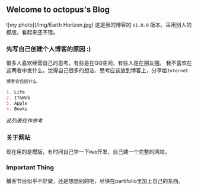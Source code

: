 ## Welcome to octopus's Blog
![my photo](/img/Earth Horizon.jpg)
这是我的博客的 `V1.0.0` 版本。采用别人的模版，看起来还不错。

### 先写自己创建个人博客的原因 :)

很多人喜欢经营自己的思考，有些是在QQ空间，有些人是在朋友圈。
我不喜欢在这两者中发什么，觉得自己很多的想法、思考应该放到博客上，分享给`Internet`

```markdown
博客会包括什么

1. Life
2. IT&Web
3. Apple
4. Books

```

*此列表仅作参考*

### 关于网站

现在用的是模版，有时间自己学一下`Web`开发，自己建一个完整的网站。

### Important Thing

播客节目似乎不好做，还是想想别的吧，尽快在partifolio里加上自己的东西。

